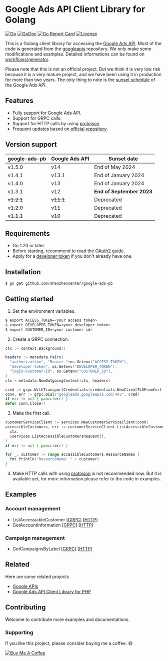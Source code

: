
# Google Ads API Client Library for Golang

[![Go](https://github.com/shenzhencenter/google-ads-pb/actions/workflows/go.yml/badge.svg?branch=main)](https://github.com/shenzhencenter/google-ads-pb/actions/workflows/go.yml)
[![GoDoc](https://godoc.org/github.com/shenzhencenter/google-ads-pb?status.svg)](https://pkg.go.dev/github.com/shenzhencenter/google-ads-pb)
[![Go Report Card](https://goreportcard.com/badge/github.com/shenzhencenter/google-ads-pb)](https://goreportcard.com/report/github.com/shenzhencenter/google-ads-pb)
[![License](https://img.shields.io/badge/License-Apache%202.0-blue.svg)](https://opensource.org/licenses/Apache-2.0)

This is a Golang client library for accessing the [Google Ads API](https://developers.google.com/google-ads/api/docs/start). Most of the code is generated from the [googleapis](https://github.com/googleapis/googleapis/tree/master/google/ads/googleads) repository. We only make some modifications and examples. Detailed informations can be found on [workflows/generator](https://github.com/shenzhencenter/google-ads-pb/blob/main/.github/workflows/generator.yml).

Please note that this is not an official project. But we think it is very low risk because it is a very mature project, and we have been using it in production for more than two years. The only thing to note is the [sunset schedule](https://developers.google.com/google-ads/api/docs/sunset-dates) of the Google Ads API.

## Features

- Fully support for Google Ads API.
- Support for GRPC calls.
- Support for HTTP calls by using [protojson](https://google.golang.org/protobuf/encoding/protojson).
- Frequent updates based on [official repository](https://github.com/googleapis/googleapis).

## Version support

| google-ads-pb | Google Ads API | Sunset date |
|---|---|---|
| v1.5.0 | v14 | End of May 2024 |
| v1.4.1 | v13.1 | End of January 2024 |
| v1.4.0 | v13 | End of January 2024 | 
| v1.3.1 | v12 | <b>End of September 2023</b> |
| <del>v1.2.1</del> | <del>v11.1</del> | Deprecated |
| <del>v1.2.0</del> | <del>v11</del> | Deprecated |
| <del>v1.1.1</del> | <del>v10</del> | Deprecated |

## Requirements

- Go 1.20 or later.
- Before starting, recommend to read the [OAuth2 guide](https://developers.google.com/google-ads/api/docs/oauth/overview).
- Apply for a [developer token](https://developers.google.com/google-ads/api/docs/first-call/dev-token) if you don't already have one.

## Installation

```bash
$ go get github.com/shenzhencenter/google-ads-pb
```
    
## Getting started

1. Set the environment variables.

```bash
$ export ACCESS_TOKEN=<your access token>
$ export DEVELOPER_TOKEN=<your developer token>
$ export CUSTOMER_ID=<your customer id>
```

2. Create a GRPC connection.

```go
ctx := context.Background()

headers := metadata.Pairs(
  "authorization", "Bearer "+os.Getenv("ACCESS_TOKEN"),
  "developer-token", os.Getenv("DEVELOPER_TOKEN"),
  "login-customer-id", os.Getenv("CUSTOMER_ID"),
)
ctx = metadata.NewOutgoingContext(ctx, headers)

cred := grpc.WithTransportCredentials(credentials.NewClientTLSFromCert(nil, ""))
conn, err := grpc.Dial("googleads.googleapis.com:443", cred)
if err != nil { panic(err) }
defer conn.Close()
```

3. Make the first call.

```go
customerServiceClient := services.NewCustomerServiceClient(conn)
accessibleCustomers, err := customerServiceClient.ListAccessibleCustomers(
  ctx, 
  &services.ListAccessibleCustomersRequest{},
)
if err != nil { panic(err) }

for _, customer := range accessibleCustomers.ResourceNames {
  fmt.Println("ResourceName: " + customer)
}
```

4. Make HTTP calls with using [protojson](https://google.golang.org/protobuf/encoding/protojson) is not recommended now. But it is available yet, for more information please refer to the code in examples.


## Examples


### Account management

- ListAccessiableCustomer [[GRPC](https://github.com/shenzhencenter/google-ads-pb/blob/main/examples/account_management/list_accessible_customers.go)] [[HTTP](https://github.com/shenzhencenter/google-ads-pb/blob/main/examples/account_management/http_list_accessible_customers.go)]
- GetAccountInformation [[GRPC](https://github.com/shenzhencenter/google-ads-pb/blob/main/examples/account_management/get_account_information.go)] [[HTTP](https://github.com/shenzhencenter/google-ads-pb/blob/main/examples/account_management/http_get_account_information.go)]

### Campaign management

- GetCampaignsByLabel [[GRPC](https://github.com/shenzhencenter/google-ads-pb/blob/main/examples/campaign_management/get_campaigns_by_label.go)] [[HTTP](https://github.com/shenzhencenter/google-ads-pb/blob/main/examples/campaign_management/http_get_campaigns_by_label.go)]

## Related

Here are some related projects

- [Google APIs](https://github.com/googleapis/googleapis)
- [Google Ads API Client Library for PHP](https://github.com/googleads/google-ads-php)

## Contributing

Welcome to contribute more examples and documentations.

### Supporting

If you like this project, please consider buying me a coffee. 😄

<a href="https://www.buymeacoffee.com/crazyfrog" target="_blank"><img src="https://www.buymeacoffee.com/assets/img/custom_images/orange_img.png" alt="Buy Me A Coffee" style="height: auto !important;width: auto !important;" ></a>

